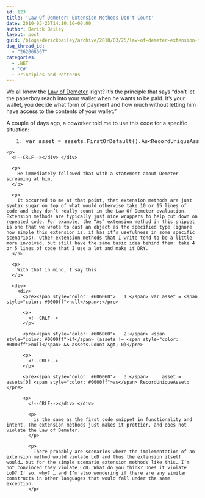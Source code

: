 ```yaml
---
id: 123
title: 'Law Of Demeter: Extension Methods Don’t Count'
date: 2010-03-25T14:10:16+00:00
author: Derick Bailey
layout: post
guid: /blogs/derickbailey/archive/2010/03/25/law-of-demeter-extension-methods-don-t-count.aspx
dsq_thread_id:
  - "262068567"
categories:
  - .NET
  - 'C#'
  - Principles and Patterns
---
```

We all know the [Law of Demeter](http://en.wikipedia.org/wiki/Law_Of_Demeter), right? It’s the principle that says “don’t let the paperboy reach into your wallet when he wants to be paid. It’s your wallet, you decide what form of payment and how much without letting him have access to the contents of your wallet.”

A couple of days ago, a coworker told me to use this code for a specific situation:

<div>
  <div>
    <pre><span style="color: #606060">   1:</span> var asset = assets.FirstOrDefault().As&lt;RecordUniqueAsset&gt;();</pre>
    
    <p>
      <!--CRLF--></div> </div> 
      
      <p>
        He immediately followed that with a statement about Demeter screaming at him.
      </p>
      
      <p>
        It occurred to me at that point, that extension methods are just syntax sugar on top of what would otherwise take 10 or 15 lines of code and they don’t really count in the Law Of Demeter evaluation. Extension methods are typically just nice wrappers to help cut down on repeated code. For example, the “As” extension method in this snippet is one that we wrote to cast an object as the specified type (ignore how simple this extension is. it has it’s usefulness in some specific scenarios). Other extension methods that I write tend to be a little more involved, but still have the same basic idea behind them: take 4 or 5 lines of code that I use a lot and make it DRY.
      </p>
      
      <p>
        With that in mind, I say this:
      </p>
      
      <div>
        <div>
          <pre><span style="color: #606060">   1:</span> var asset = <span style="color: #0000ff">null</span>;</pre>
          
          <p>
            <!--CRLF-->
          </p>
          
          <pre><span style="color: #606060">   2:</span> <span style="color: #0000ff">if</span> (assets != <span style="color: #0000ff">null</span> && assets.Count &gt; 0)</pre>
          
          <p>
            <!--CRLF-->
          </p>
          
          <pre><span style="color: #606060">   3:</span>     asset = assets[0] <span style="color: #0000ff">as</span> RecordUniqueAsset;</pre>
          
          <p>
            <!--CRLF--></div> </div> 
            
            <p>
              is the same as the first code snippet in functionality and intent. The extension methods just makes it prettier, and does not violate the Law of Demeter.
            </p>
            
            <p>
              There probably are scenarios where the implementation of an extension method would violate LoD and thus the extension itself would… but for the simple scenario extension methods like this… I’m not convinced they violate LoD. What do you think? Does it violate LoD? If so, why? … and I’m also wondering if there are any similar constructs in other languages that would fall under the same exception.
            </p>